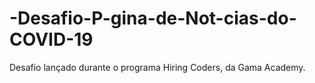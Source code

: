# -Desafio-P-gina-de-Not-cias-do-COVID-19
Desafio lançado durante o programa Hiring Coders, da Gama Academy.
